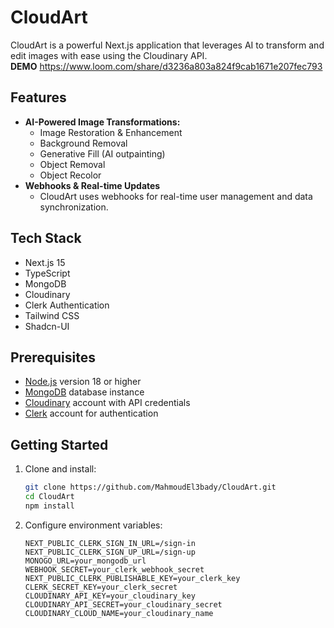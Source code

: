# CloudArt 

CloudArt is a powerful Next.js application that leverages AI to transform and edit images with ease using the Cloudinary API.
<br>
**DEMO**
https://www.loom.com/share/d3236a803a824f9cab1671e207fec793

## Features

- **AI-Powered Image Transformations:**
  - Image Restoration & Enhancement
  - Background Removal
  - Generative Fill (AI outpainting)
  - Object Removal
  - Object Recolor
- **Webhooks & Real-time Updates**
  - CloudArt uses webhooks for real-time user management and data synchronization.
   
##  Tech Stack

- Next.js 15
- TypeScript
- MongoDB
- Cloudinary 
- Clerk Authentication
- Tailwind CSS
- Shadcn-UI

## Prerequisites

- [Node.js](https://nodejs.org/) version 18 or higher
- [MongoDB](https://www.mongodb.com/try/download/community) database instance
- [Cloudinary](https://cloudinary.com/users/register/free) account with API credentials
- [Clerk](https://dashboard.clerk.dev/sign-up) account for authentication

## Getting Started

1. Clone and install:
   ```bash
   git clone https://github.com/MahmoudEl3bady/CloudArt.git
   cd CloudArt
   npm install

2. Configure environment variables:
    ```
    NEXT_PUBLIC_CLERK_SIGN_IN_URL=/sign-in
    NEXT_PUBLIC_CLERK_SIGN_UP_URL=/sign-up
    MONOGO_URL=your_mongodb_url
    WEBHOOK_SECRET=your_clerk_webhook_secret
    NEXT_PUBLIC_CLERK_PUBLISHABLE_KEY=your_clerk_key
    CLERK_SECRET_KEY=your_clerk_secret
    CLOUDINARY_API_KEY=your_cloudinary_key
    CLOUDINARY_API_SECRET=your_cloudinary_secret
    CLOUDINARY_CLOUD_NAME=your_cloudinary_name
